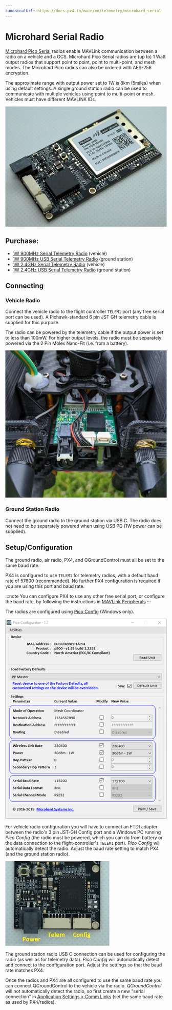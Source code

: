 ```yaml
---
canonicalUrl: https://docs.px4.io/main/en/telemetry/microhard_serial
---
```


# Microhard Serial Radio

[Microhard Pico Serial](http://microhardcorp.com/P900.php) radios enable MAVLink communication between a radio on a vehicle and a GCS.
Microhard Pico Serial radios are (up to) 1 Watt output radios that support point to point, point to multi-point, and mesh modes.
The Microhard Pico radios can also be ordered with AES-256 encryption.

The approximate range with output power set to 1W is 8km (5miles) when using default settings.
A single ground station radio can be used to communicate with multiple vehicles using point to multi-point or mesh.
Vehicles must have different MAVLINK IDs.

![Microhard Radio](../../assets/hardware/telemetry/ark_microhard_serial.jpg)

## Purchase:

* [1W 900MHz Serial Telemetry Radio](https://arkelectron.com/product/1w-900mhz-serial-telemetry-air-radio/) (vehicle)
* [1W 900MHz USB Serial Telemetry Radio](https://arkelectron.com/product/1w-900mhz-serial-telemetry-ground-radio/) (ground station)
* [1W 2.4GHz Serial Telemetry Radio](https://arkelectron.com/product/1w-2400mhz-serial-telemetry-radio/) (vehicle)
* [1W 2.4GHz USB Serial Telemetry Radio](https://arkelectron.com/product/1w-2400mhz-usb-serial-telemetry-radio/) (ground station)

## Connecting

### Vehicle Radio
Connect the vehicle radio to the flight controller `TELEM1` port (any free serial port can be used).
A Pixhawk-standard 6 pin JST GH telemetry cable is supplied for this purpose.

The radio can be powered by the telemetry cable if the output power is set to less than 100mW.
For higher output levels, the radio must be separately powered via the 2 Pin Molex Nano-Fit (i.e. from a battery).

![Microhard Radio on Vehicle](../../assets/hardware/telemetry/microhard_serial_on_vehicle.jpg)

### Ground Station Radio

Connect the ground radio to the ground station via USB C.
The radio does not need to be separately powered when using USB PD (1W power can be supplied).


## Setup/Configuration

The ground radio, air radio, PX4, and QGroundControl must all be set to the same baud rate.

PX4 is configured to use `TELEM1` for telemetry radios, with a default baud rate of 57600 (recommended).
No further PX4 configuration is required if you are using this port and baud rate.

:::note
You can configure PX4 to use any other free serial port, or configure the baud rate, by following the instructions in [MAVLink Peripherals](../peripherals/mavlink_peripherals.md)
:::

The radios are configured using [Pico Config](https://arkelectron.com/wp-content/uploads/2021/04/PicoConfig-1.7.zip) (Windows only).

![Pico Config](../../assets/hardware/telemetry/pico_configurator.png)

For vehicle radio configuration you will have to connect an FTDI adapter between the radio's 3 pin JST-GH Config port and a Windows PC running *Pico Config* (the radio must be powered, which you can do from battery or the data connection to the flight-controller's `TELEM1` port).
*Pico Config* will automatically detect the radio.
Adjust the baud rate setting to match PX4 (and the ground station radio).

![Ark Microhard Serial - Ports](../../assets/hardware/telemetry/ark_microhard_serial_ports.jpg)

The ground station radio USB C connection can be used for configuring the radio (as well as for telemetry data).
*Pico Config* will automatically detect and connect to the configuration port.
Adjust the settings so that the baud rate matches PX4.

Once the radios and PX4 are all configured to use the same baud rate you can connect QGroundControl to the vehicle via the radio.
*QGroundControl* will not automatically detect the radio, so first create a new "serial connection" in [Application Settings > Comm Links](https://docs.qgroundcontrol.com/master/en/SettingsView/SettingsView.html) (set the same baud rate as used by PX4/radios).
